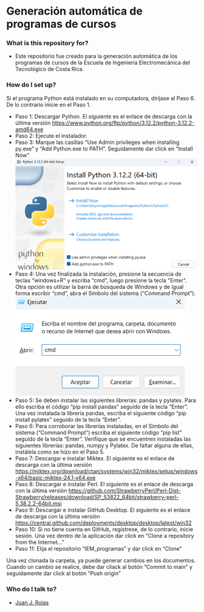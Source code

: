 Generación automática de programas de cursos
============

### What is this repository for?

* Este repositorio fue creado para la generación automática de los programas de cursos de la Escuela de Ingeniería Electromecánica del Tecnológico de Costa Rica.

### How do I set up?

Si el programa Python está instalado en su computadora, diríjase al Paso 6. De lo contrario inicie en el Paso 1. 

* Paso 1: Descargar Python. El siguiente es el enlace de descarga con la última versión https://www.python.org/ftp/python/3.12.2/python-3.12.2-amd64.exe
* Paso 2: Ejecute el instalador.
* Paso 3: Marque las casillas “Use Admin privileges when installing py.exe” y “Add Python.exe to PATH”. Seguidamente dar click en “Install Now”
![](imagenesRead/python.png)
* Paso 4: Una vez finalizada la instalación, presione la secuencia de teclas “windows+R” y escriba “cmd”, luego presione la tecla "Enter". Otra opción es utilizar la barra de búsqueda de Windows y de igual forma escribir “cmd”, abra el Símbolo del sistema (“Command Prompt”). 
![](imagenesRead/cmd.png)
* Paso 5: Se deben instalar las siguientes librerías: pandas y pylatex. Para ello escriba el código “pip install pandas” seguido de la tecla “Enter”. Una vez instalada la librería pandas, escriba el siguiente código “pip install pylatex” seguido de la tecla “Enter”.
* Paso 6: Para corroborar las librerías instaladas, en el Símbolo del sistema (“Command Prompt”) escriba el siguiente código “pip list” seguido de la tecla “Enter”. Verifique que se encuentren instaladas las siguientes librerías: pandas, numpy y Pylatex. De faltar alguna de ellas, instálela como se hizo en el Paso 5.
* Paso 7: Descargar e instalar Miktex. El siguiente es el enlace de descarga con la última versión https://miktex.org/download/ctan/systems/win32/miktex/setup/windows-x64/basic-miktex-24.1-x64.exe
* Paso 8: Descargar e instalar Perl. El siguiente es el enlace de descarga con la última versión https://github.com/StrawberryPerl/Perl-Dist-Strawberry/releases/download/SP_53822_64bit/strawberry-perl-5.38.2.2-64bit.msi
* Paso 9: Descargar e instalar GitHub Desktop. El siguiente es el enlace de descarga con la última versión https://central.github.com/deployments/desktop/desktop/latest/win32
* Paso 10: Si no tiene cuenta en GitHub, regístrese, de lo contrario, inicie sesión. Una vez dentro de la aplicación dar click en “Clone a repository from the Internet…”
* Paso 11: Elija el repositorio “IEM_programas” y dar click en “Clone”

Una vez clonada la carpeta, ya puede generar cambios en los documentos. Cuando un cambio se realice, debe dar cliack al botón “Commit to main”  y seguidamente dar click al botón “Push origin”

### Who do I talk to? ###

* [Juan J. Rojas](mailto:juan.rojas@itcr.ac.cr)